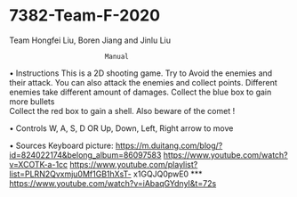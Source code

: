 # 7382-Team-F-2020
Team Hongfei Liu, Boren Jiang and Jinlu Liu


                            Manual
•	Instructions
 This is a 2D shooting game. Try to Avoid the enemies and their attack. 
 You can also attack the enemies and collect points.
 Different enemies take different amount of damages.
Collect the blue box to gain more bullets                             
Collect the red box to gain a shell. Also beware of the comet !
        

•	Controls
  W, A, S, D OR Up, Down, Left, Right arrow to move
 
•	Sources
Keyboard picture: https://m.duitang.com/blog/?id=824022174&belong_album=86097583
  https://www.youtube.com/watch?v=XCOTK-a-1cc
  https://www.youtube.com/playlist?list=PLRN2Qvxmju0Mf1GB1hXsT-
x1GQJQ0pwE0 ***
https://www.youtube.com/watch?v=iAbaqGYdnyI&t=72s
